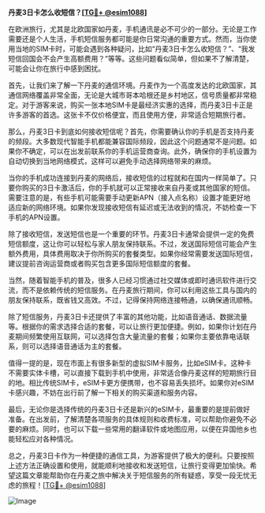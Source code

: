 **丹麦3日卡怎么收短信？[[TG💪+ @esim1088](https://t.me/s/esim1088)]**

在欧洲旅行，尤其是北欧国家如丹麦，手机通讯是必不可少的一部分。无论是工作需要还是个人生活，手机短信服务都可能是你日常沟通的重要方式。然而，当你使用当地的SIM卡时，可能会遇到各种疑问，比如“丹麦3日卡怎么收短信？”、“我发短信回国会不会产生高额费用？”等等。这些问题看似简单，但如果不了解清楚，可能会让你在旅行中感到困扰。

首先，让我们来了解一下丹麦的通信环境。丹麦作为一个高度发达的北欧国家，其通信网络覆盖非常全面，无论是大城市哥本哈根还是乡村地区，信号质量都非常稳定。对于游客来说，购买一张本地SIM卡是最经济实惠的选择，而丹麦3日卡正是许多游客的首选。这张卡不仅价格便宜，而且使用方便，非常适合短期旅行者。

那么，丹麦3日卡到底如何接收短信呢？首先，你需要确认你的手机是否支持丹麦的频段。大多数现代智能手机都能兼容国际频段，因此这个问题通常不是问题。如果你不确定，可以在出发前联系你的手机运营商查询。此外，确保你的手机设置为自动切换到当地网络模式，这样可以避免手动选择网络带来的麻烦。

当你的手机成功连接到丹麦的网络后，接收短信的过程就和在国内一样简单了。只要你购买的3日卡激活后，你的手机就可以正常接收来自丹麦或其他国家的短信。需要注意的是，有些手机可能需要手动更新APN（接入点名称）设置才能更好地适应新的网络环境。如果你发现接收短信有延迟或无法收到的情况，不妨检查一下手机的APN设置。

除了接收短信，发送短信也是一个重要的环节。丹麦3日卡通常会提供一定的免费短信额度，这让你可以轻松与家人朋友保持联系。不过，发送国际短信可能会产生额外费用，具体费用取决于你所购买的套餐类型。如果你经常需要发送国际短信，建议提前咨询运营商或者购买包含更多国际短信额度的套餐。

当然，随着智能手机的普及，很多人已经习惯通过社交媒体或即时通讯软件进行交流，而不是依赖传统的短信服务。在丹麦旅行期间，你可以利用这些工具与国内的朋友保持联系，既省钱又高效。不过，记得保持网络连接畅通，以确保通讯顺畅。

除了短信服务，丹麦3日卡还提供了丰富的其他功能，比如语音通话、数据流量等。根据你的需求选择合适的套餐，可以让旅行更加便捷。例如，如果你计划在丹麦期间频繁使用互联网，可以选择包含大量流量的套餐；如果你主要依靠电话联系，则可以选择语音通话为主的套餐。

值得一提的是，现在市面上有很多新型的虚拟SIM卡服务，比如eSIM卡。这种卡不需要实体卡槽，可以直接下载到手机中使用，非常适合像丹麦这样的短期旅行目的地。相比传统SIM卡，eSIM卡更方便携带，也不容易丢失损坏。如果你对eSIM卡感兴趣，不妨在出行前了解一下相关的购买渠道和服务内容。

最后，无论你是选择传统的丹麦3日卡还是新兴的eSIM卡，最重要的是提前做好准备。在出发前，了解清楚各项服务的具体规则和收费标准，可以帮助你避免不必要的麻烦。同时，也可以下载一些常用的翻译软件或地图应用，以便在异国他乡也能轻松应对各种情况。

总之，丹麦3日卡作为一种便捷的通信工具，为游客提供了极大的便利。只要按照上述方法正确设置和使用，就能顺利地接收和发送短信，让旅行变得更加愉快。希望这篇文章能帮助你在丹麦之旅中解决关于短信服务的所有疑惑，享受一段无忧无虑的旅程！[[TG💪+ @esim1088](https://t.me/s/esim1088)] 

![Image](https://i.postimg.cc/4NQfJmqS/Snipaste-2025-05-13-00-14-12.png)